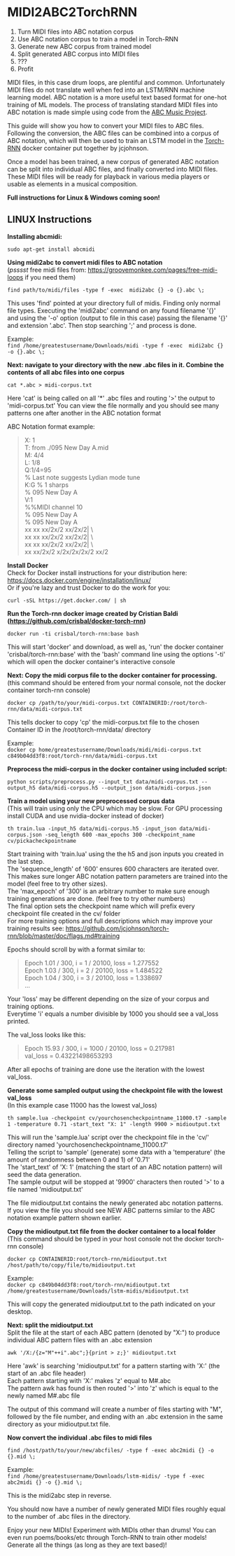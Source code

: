 # MIDI2ABC2TorchRNN
1. Turn MIDI files into ABC notation corpus
2. Use ABC notation corpus to train a model in Torch-RNN
3. Generate new ABC corpus from trained model
4. Split generated ABC corpus into MIDI files
5. ???
6. Profit

MIDI files, in this case drum loops, are plentiful and common. Unfortunately MIDI files do not translate well when fed into an LSTM/RNN machine learning model. ABC notation is a more useful text based format for one-hot training of ML models. The process of translating standard MIDI files into ABC notation is made simple using code from the [ABC Music Project](http://abc.sourceforge.net/abcMIDI/original/).

This guide will show you how to convert your MIDI files to ABC files. Following the conversion, the ABC files can be combined into a corpus of ABC notation, which will then be used to train an LSTM model in the [Torch-RNN](https://github.com/jcjohnson/torch-rnn) docker container put together by jcjohnson.

Once a model has been trained, a new corpus of generated ABC notation can be split into individual ABC files, and finally converted into MIDI files. These MIDI files will be ready for playback in various media players or usable as elements in a musical composition.

**Full instructions for Linux & Windows coming soon!**

## LINUX Instructions
**Installing abcmidi:**

`sudo apt-get install abcmidi`

**Using midi2abc to convert midi files to ABC notation**  
(*psssst* free midi files from: https://groovemonkee.com/pages/free-midi-loops if you need them)

`find path/to/midi/files -type f -exec  midi2abc {} -o {}.abc \;`

This uses 'find' pointed at your directory full of midis. Finding only normal file types. Executing the 'midi2abc' command on any found filename '{}' and using the '-o' option (output to file in this case) passing the filename '{}' and extension '.abc'. Then stop searching '\;' and process is done.

Example:  
`find /home/greatestusername/Downloads/midi -type f -exec  midi2abc {} -o {}.abc \;`

**Next: navigate to your directory with the new .abc files in it. Combine the contents of all abc files into one corpus**

`cat *.abc > midi-corpus.txt`

Here 'cat' is being called on all '*' .abc files and routing '>' the output to 'midi-corpus.txt'
You can view the file normally and you should see many patterns one after another in the ABC notation format

ABC Notation format example:
> X: 1  
> T: from ./095 New Day A.mid  
> M: 4/4  
> L: 1/8  
> Q:1/4=95  
> % Last note suggests Lydian mode tune  
> K:G % 1 sharps  
> % 095 New Day A  
> V:1  
> %%MIDI channel 10  
> % 095 New Day A  
> % 095 New Day A  
> xx xx xx/2x/2 xx/2x/2| \  
> xx xx xx/2x/2 xx/2x/2| \  
> xx xx xx/2x/2 xx/2x/2| \  
> xx xx/2x/2 x/2x/2x/2x/2 xx/2  

**Install Docker**  
Check for Docker install instructions for your distribution here: https://docs.docker.com/engine/installation/linux/  
Or if you're lazy and trust Docker to do the work for you:

`curl -sSL https://get.docker.com/ | sh`

**Run the Torch-rnn docker image created by Cristian Baldi (https://github.com/crisbal/docker-torch-rnn)**

`docker run -ti crisbal/torch-rnn:base bash`

This will start 'docker' and download, as well as, 'run' the docker container 'crisbal/torch-rnn:base' with the 'bash' command line using the options '-ti' which will open the docker container's interactive console

**Next: Copy the midi corpus file to the docker container for processing.**  
(this command should be entered from your normal console, not the docker container torch-rnn console)

`docker cp /path/to/your/midi-corpus.txt CONTAINERID:/root/torch-rnn/data/midi-corpus.txt`

This tells docker to copy 'cp' the midi-corpus.txt file to the chosen Container ID in the /root/torch-rnn/data/ directory

Example:  
`docker cp home/greatestusername/Downloads/midi/midi-corpus.txt c849b04dd3f8:root/torch-rnn/data/midi-corpus.txt`

**Preprocess the midi-corpus in the docker container using included script:**  

`python scripts/preprocess.py --input_txt data/midi-corpus.txt --output_h5 data/midi-corpus.h5 --output_json data/midi-corpus.json`

**Train a model using your new preprocessed corpus data**  
(This will train using only the CPU which may be slow. For GPU processing install CUDA and use nvidia-docker instead of docker)

`th train.lua -input_h5 data/midi-corpus.h5 -input_json data/midi-corpus.json -seq_length 600 -max_epochs 300 -checkpoint_name cv/pickacheckpointname`

Start training with 'train.lua' using the the h5 and json inputs you created in the last step.  
The 'sequence_length' of '600' ensures 600 characters are iterated over. This makes sure longer ABC notation pattern parameters are trained into the model (feel free to try other sizes).  
The 'max_epoch' of '300' is an arbitrary number to make sure enough training generations are done. (feel free to try other numbers)  
The final option sets the checkpoint name which will prefix every checkpoint file created in the cv/ folder  
For more training options and full descriptions which may improve your training results see: https://github.com/jcjohnson/torch-rnn/blob/master/doc/flags.md#training

Epochs should scroll by with a format similar to:  
> Epoch 1.01 / 300, i = 1 / 20100, loss = 1.277552  
> Epoch 1.03 / 300, i = 2 / 20100, loss = 1.484522   
> Epoch 1.04 / 300, i = 3 / 20100, loss = 1.338697  
> ...  

Your 'loss' may be different depending on the size of your corpus and training options.  
Everytime 'i' equals a number divisible by 1000 you should see a val_loss printed.

The val_loss looks like this:  
> Epoch 15.93 / 300, i = 1000 / 20100, loss = 0.217981  
> val_loss = 	0.43221498653293  

After all epochs of training are done use the iteration with the lowest val_loss.

**Generate some sampled output using the checkpoint file with the lowest val_loss**  
(In this example case 11000 has the lowest val_loss)

`th sample.lua -checkpoint cv/yourchosencheckpointname_11000.t7 -sample 1 -temperature 0.71 -start_text "X: 1" -length 9900 > midioutput.txt`

This will run the 'sample.lua' script over the checkpoint file in the 'cv/' directory named 'yourchosencheckpointname_11000.t7'  
Telling the script to 'sample' (generate) some data with a 'temperature' (the amount of randomness between 0 and 1) of '0.71'  
The 'start_text' of 'X: 1' (matching the start of an ABC notation pattern) will seed the data generation.  
The sample output will be stopped at '9900' characters then routed '>' to a file named 'midioutput.txt'

The file midioutput.txt contains the newly generated abc notation patterns.  
If you view the file you should see NEW ABC patterns similar to the ABC notation example pattern shown earlier.

**Copy the midioutput.txt file from the docker container to a local folder**  
(This command should be typed in your host console not the docker torch-rnn console)

`docker cp CONTAINERID:root/torch-rnn/midioutput.txt /host/path/to/copy/file/to/midioutput.txt`

Example:  
`docker cp c849b04dd3f8:root/torch-rnn/midioutput.txt /home/greatestusername/Downloads/lstm-midis/midioutput.txt`

This will copy the generated midioutput.txt to the path indicated on your desktop.

**Next: split the midioutput.txt**  
Split the file at the start of each ABC pattern (denoted by "X:") to produce individual ABC pattern files with an .abc extension

`awk '/X:/{z="M"++i".abc";}{print > z;}' midioutput.txt`

Here 'awk' is searching 'midioutput.txt' for a pattern starting with 'X:' (the start of an .abc file header)  
Each pattern starting with 'X:' makes 'z' equal to M#.abc  
The pattern awk has found is then routed '>' into 'z' which is equal to the newly named M#.abc file

The output of this command will create a number of files starting with "M", followed by the file number, and ending with an .abc extension in the same directory as your midioutput.txt file.

**Now convert the individual .abc files to midi files**

`find /host/path/to/your/new/abcfiles/ -type f -exec abc2midi {} -o {}.mid \;`

Example:  
`find /home/greatestusername/Downloads/lstm-midis/ -type f -exec abc2midi {} -o {}.mid \;`

This is the midi2abc step in reverse.

You should now have a number of newly generated MIDI files roughly equal to the number of .abc files in the directory.  

Enjoy your new MIDIs! Experiment with MIDIs other than drums! You can even run poems/books/etc through Torch-RNN to train other models! Generate all the things (as long as they are text based)!
